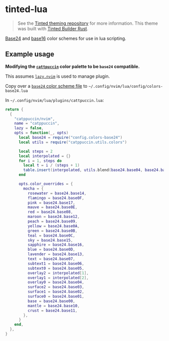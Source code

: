 # tinted-lua

> See the [Tinted theming repository](https://github.com/tinted-theming/home) for more information.
> This theme was built with [Tinted Builder Rust](https://github.com/tinted-theming/tinted-builder-rust).

[Base24](https://github.com/tinted-theming/base24) and [base16](https://github.com/tinted-theming/home/blob/main/styling.md) color schemes for use in lua scripting.

## Example usage

**Modifying the [`cattpuccin`](https://github.com/catppuccin/nvim) color palette to be `base24` compatible.**

This assumes [`lazy.nvim`](https://github.com/folke/lazy.nvim) is used to manage plugin.

Copy over a [`base24` color scheme file](schemes/base24) to `~/.config/nvim/lua/config/colors-base24.lua`

In `~/.config/nvim/lua/plugins/cattpuccin.lua`:

```lua
return {
  {
    "catppuccin/nvim",
    name = "catppuccin",
    lazy = false,
    opts = function(_, opts)
      local base24 = require("config.colors-base24")
      local utils = require("catppuccin.utils.colors")

      local steps = 2
      local interpolated = {}
      for i = 1, steps do
        local t = i / (steps + 1)
        table.insert(interpolated, utils.blend(base24.base04, base24.base05, t))
      end

      opts.color_overrides = {
        mocha = {
          rosewater = base24.base14,
          flamingo = base24.base0F,
          pink = base24.base17,
          mauve = base24.base0E,
          red = base24.base08,
          maroon = base24.base12,
          peach = base24.base09,
          yellow = base24.base0A,
          green = base24.base0B,
          teal = base24.base0C,
          sky = base24.base15,
          sapphire = base24.base16,
          blue = base24.base0D,
          lavender = base24.base13,
          text = base24.base07,
          subtext1 = base24.base06,
          subtext0 = base24.base05,
          overlay2 = interpolated[1],
          overlay1 = interpolated[2],
          overlay0 = base24.base04,
          surface2 = base24.base03,
          surface1 = base24.base02,
          surface0 = base24.base01,
          base = base24.base00,
          mantle = base24.base10,
          crust = base24.base11,
        },
      }
    end,
  },
}
```
